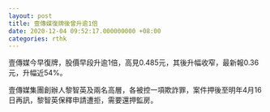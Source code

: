 ```yaml
---
layout: post
title: 壹傳媒復牌後曾升逾1倍
date: 2020-12-04 09:52:17.000000000 +08:00
categories: rthk
---
```


壹傳媒今早復牌，股價早段升逾1倍，高見0.485元，其後升幅收窄，最新報0.36元，升幅近54%。

壹傳媒集團創辦人黎智英及兩名高層，各被控一項欺詐罪，案件押後至明年4月16日再訊，黎智英保釋申請遭拒，需要還押監房。
